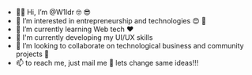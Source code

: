 - 👋🏿 Hi, I’m @W1ldr 🤓 😎
- 👀 I’m interested in entrepreneurship and technologies 😍 🥰
- 🌱 I’m currently learning Web tech ❤️
- 🎈 I'm currently developing my UI/UX skills 
- 💞️ I’m looking to collaborate on technological business and community projects 🤠
- 📫 to reach me, just mail me 👋 lets change same ideas!!! 



<!---
W1ldr/W1ldr is a ✨ special ✨ repository because its `README.md` (this file) appears on your GitHub profile.
You can click the Preview link to take a look at your changes.
--->
